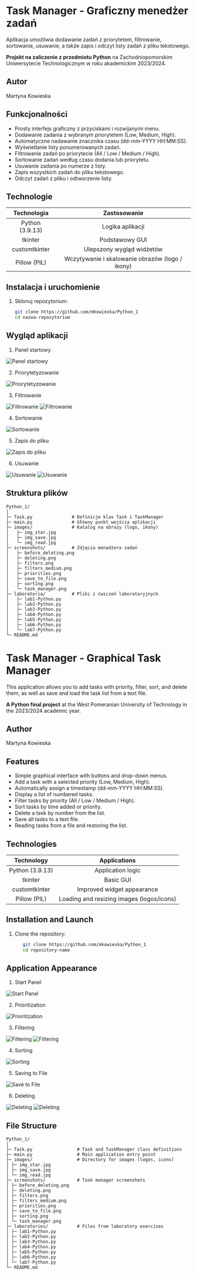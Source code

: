 # Task Manager - Graficzny menedżer zadań
Aplikacja umożliwia dodawanie zadań z priorytetem, filtrowanie, sortowanie, usuwanie, a także zapis i odczyt listy zadań z pliku tekstowego.

**Projekt na zaliczenie z przedmiotu Python** na Zachodniopomorskim Uniwersytecie Technologicznym w roku akademickim 2023/2024.

## Autor
Martyna Kowieska

## Funkcjonalności
- Prosty interfejs graficzny z przyciskami i rozwijanymi menu.
- Dodawanie zadania z wybranym priorytetem (Low, Medium, High).
- Automatyczne nadawanie znacznika czasu (dd-mm-YYYY HH:MM:SS).
- Wyświetlanie listy ponumerowanych zadań.
- Filtrowanie zadań po priorytecie (All / Low / Medium / High).
- Sortowanie zadań według czasu dodania lub priorytetu.
- Usuwanie zadania po numerze z listy.
- Zapis wszystkich zadań do pliku tekstowego.
- Odczyt zadań z pliku i odtworzenie listy.

## Technologie
|   Technologia   |                   Zastosowanie                  |
|:---------------:|:-----------------------------------------------:|
| Python (3.9.13) | Logika aplikacji                                |
| tkinter         | Podstawowy GUI                                  |
| customtkinter   | Ulepszony wygląd widżetów                       |
| Pillow (PIL)    | Wczytywanie i skalowanie obrazów (logo / ikony) |

## Instalacja i uruchomienie
1. Sklonuj repozytorium:
   ```bash
   git clone https://github.com/mkowieska/Python_1
   cd nazwa-repozytorium
   ```

## Wygląd aplikacji
1. Panel startowy

![Panel startowy](screenshots/Task_manager.png)

2. Priorytetyzowanie

![Priorytetyzowanie](screenshots/priorities.png)

3. Filtrowanie

![Filtrowanie](screenshots/filters.png)
![Filtrowanie](screenshots/filters_medium.png)

4. Sortowanie

![Sortowanie](screenshots/sorting.png)

5. Zapis do pliku

![Zapis do pliku](screenshots/save_to_file.png)

6. Usuwanie

![Usuwanie](screenshots/before_deleting.png)
![Usuwanie](screenshots/deleting.png)

## Struktura plików
```text
Python_1/
│
├─ Task.py               # Definicje klas Task i TaskManager
├─ main.py               # Główny punkt wejścia aplikacji
├─ images/               # Katalog na obrazy (logo, ikony)
│   ├─ img_star.jpg
│   ├─ img_save.jpg
│   └─ img_read.jpg
├─ screenshots/          # Zdjęcia menadżera zadań
│   ├─ before_deleting.png
│   ├─ deleting.png
│   ├─ filters.png
│   ├─ filters_medium.png
│   ├─ priorities.png
│   ├─ save_to_file.png
│   ├─ sorting.png
│   └─ task_manager.png 
├─ laboratoria/          # Pliki z ćwiczeń laboratoryjnych
│   ├─ lab1-Python.py 
│   ├─ lab2-Python.py 
│   ├─ lab3-Python.py
│   ├─ lab4-Python.py 
│   ├─ lab5-Python.py 
│   ├─ lab6-Python.py  
│   └─ lab7-Python.py 
└─ README.md
```


# Task Manager - Graphical Task Manager
This application allows you to add tasks with priority, filter, sort, and delete them, as well as save and load the task list from a text file.

**A Python final project** at the West Pomeranian University of Technology in the 2023/2024 academic year.

## Author
Martyna Kowieska

## Features
- Simple graphical interface with buttons and drop-down menus.
- Add a task with a selected priority (Low, Medium, High).
- Automatically assign a timestamp (dd-mm-YYYY HH:MM:SS).
- Display a list of numbered tasks.
- Filter tasks by priority (All / Low / Medium / High).
- Sort tasks by time added or priority.
- Delete a task by number from the list.
- Save all tasks to a text file.
- Reading tasks from a file and restoring the list.

## Technologies
| Technology | Applications |
|:---------------:|:------------------------------------------------:|
| Python (3.9.13) | Application logic |
| tkinter | Basic GUI |
| customtkinter | Improved widget appearance |
| Pillow (PIL) | Loading and resizing images (logos/icons) |

## Installation and Launch
1. Clone the repository:
   ```bash
      git clone https://github.com/mkowieska/Python_1
      cd repository-name
   ```

## Application Appearance
1. Start Panel

![Start Panel](screenshots/Task_manager.png)

2. Prioritization

![Prioritization](screenshots/priorities.png)

3. Filtering

![Filtering](screenshots/filters.png)
![Filtering](screenshots/filters_medium.png)

4. Sorting

![Sorting](screenshots/sorting.png)

5. Saving to File

![Save to File](screenshots/save_to_file.png)

6. Deleting

![Deleting](screenshots/before_deleting.png)
![Deleting](screenshots/deleting.png)

## File Structure
```text
Python_1/
│
├─ Task.py                 # Task and TaskManager class definitions
├─ main.py                 # Main application entry point
├─ images/                 # Directory for images (logos, icons)
│ ├─ img_star.jpg
│ ├─ img_save.jpg
│ └─ img_read.jpg
├─ screenshots/            # Task manager screenshots
│ ├─ before_deleting.png
│ ├─ deleting.png
│ ├─ filters.png
│ ├─ filters_medium.png
│ ├─ priorities.png
│ ├─ save_to_file.png
│ ├─ sorting.png
│ └─ task_manager.png
├─ laboratories/           # Files from laboratory exercises
│ ├─ lab1-Python.py
│ ├─ lab2-Python.py
│ ├─ lab3-Python.py
│ ├─ lab4-Python.py
│ ├─ lab5-Python.py
│ ├─ lab6-Python.py
│ └─ lab7-Python.py
└─ README.md